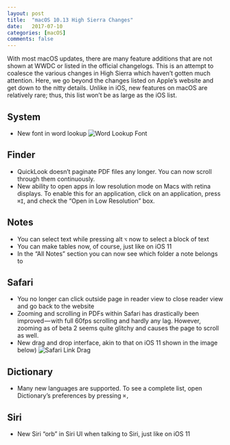 ```yaml
---
layout: post
title:  "macOS 10.13 High Sierra Changes"
date:   2017-07-10
categories: [macOS]
comments: false
---
```


With most macOS updates, there are many feature additions that are not shown at WWDC or listed in the official changelogs. This is an attempt to coalesce the various changes in High Sierra which haven’t gotten much attention. Here, we go beyond the changes listed on Apple’s website and get down to the nitty details.
Unlike in iOS, new features on macOS are relatively rare; thus, this list won’t be as large as the iOS list.

<!-- more -->

## System
* New font in word lookup
![Word Lookup Font](/assets/word_lookup_font.png)

## Finder
* QuickLook doesn’t paginate PDF files any longer. You can now scroll through them continuously.
* New ability to open apps in low resolution mode on Macs with retina displays. To enable this for an application, click on an application, press `⌘I`, and check the “Open in Low Resolution” box.

## Notes
* You can select text while pressing alt `⌥` now to select a block of text
* You can make tables now, of course, just like on iOS 11
* In the “All Notes” section you can now see which folder a note belongs to

## Safari
* You no longer can click outside page in reader view to close reader view and go back to the website
* Zooming and scrolling in PDFs within Safari has drastically been improved — with full 60fps scrolling and hardly any lag. However, zooming as of beta 2 seems quite glitchy and causes the page to scroll as well.
* New drag and drop interface, akin to that on iOS 11 shown in the image below)
![Safari Link Drag](/assets/safari_link_drag.png)

## Dictionary
* Many new languages are supported. To see a complete list, open Dictionary’s preferences by pressing `⌘,`

## Siri
* New Siri “orb” in Siri UI when talking to Siri, just like on iOS 11
